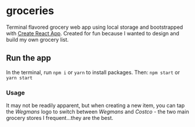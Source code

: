 # groceries
Terminal flavored grocery web app using local storage and bootstrapped with [Create React App](https://github.com/facebook/create-react-app). Created for fun because I wanted to design and build my own grocery list.

## Run the app
In the terminal, run `npm i` or `yarn` to install packages. Then: `npm start` or `yarn start`

### Usage
It may not be readily apparent, but when creating a new item, you can tap the *Wegmans* logo to switch between *Wegmans* and *Costco* - the two main grocery stores I frequent...they are the best.
